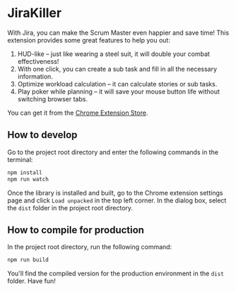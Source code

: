 # JiraKiller

With Jira, you can make the Scrum Master even happier and save time! This extension provides some great features to help you out:

1. HUD-like – just like wearing a steel suit, it will double your combat effectiveness!
2. With one click, you can create a sub task and fill in all the necessary information.
3. Optimize workload calculation – it can calculate stories or sub tasks.
4. Play poker while planning – it will save your mouse button life  without switching browser tabs.

You can get it from the [Chrome Extension Store](https://chrome.google.com/webstore/detail/jira-killer/geaokmikfnlagcafdoncanagegopiphp).

## How to develop

Go to the project root directory and enter the following commands in the terminal:

```bash
npm install
npm run watch
```

Once the library is installed and built, go to the Chrome extension settings page and click `Load unpacked` in the top left corner. In the dialog box, select the `dist` folder in the project root directory.

## How to compile for production

In the project root directory, run the following command:

```bash
npm run build
```

You'll find the compiled version for the production environment in the `dist` folder. Have fun!
